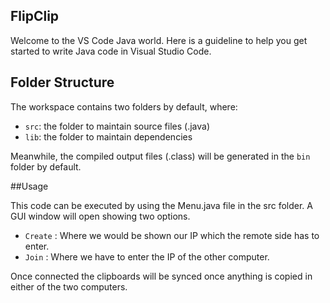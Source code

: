 ## FlipClip

Welcome to the VS Code Java world. Here is a guideline to help you get started to write Java code in Visual Studio Code.

## Folder Structure

The workspace contains two folders by default, where:

- `src`: the folder to maintain source files (.java)
- `lib`: the folder to maintain dependencies

Meanwhile, the compiled output files (.class) will be generated in the `bin` folder by default.

##Usage

This code can be executed by using the Menu.java file in the src folder. A GUI window will open showing two options.

- `Create` : Where we would be shown our IP which the remote side has to enter.
- `Join` : Where we have to enter the IP of the other computer.

Once connected the clipboards will be synced once anything is copied in either of the two computers.
